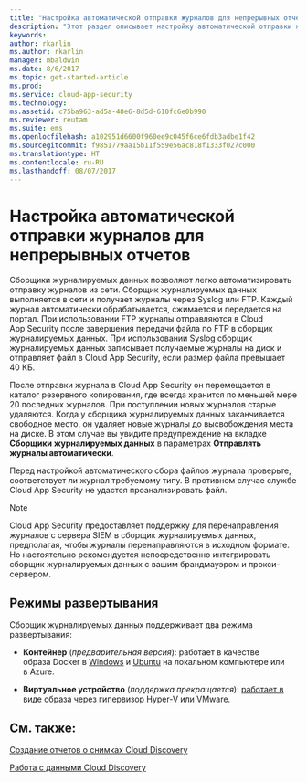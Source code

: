 ```yaml
---
title: "Настройка автоматической отправки журналов для непрерывных отчетов | Документы Майкрософт"
description: "Этот раздел описывает настройку автоматической отправки журналов для непрерывных отчетов в Cloud App Security."
keywords: 
author: rkarlin
ms.author: rkarlin
manager: mbaldwin
ms.date: 8/6/2017
ms.topic: get-started-article
ms.prod: 
ms.service: cloud-app-security
ms.technology: 
ms.assetid: c75ba963-ad5a-48e6-8d5d-610fc6e0b990
ms.reviewer: reutam
ms.suite: ems
ms.openlocfilehash: a102951d6600f960ee9c045f6ce6fdb3adbe1f42
ms.sourcegitcommit: f9851779aa15b11f559e56ac818f1333f027c000
ms.translationtype: HT
ms.contentlocale: ru-RU
ms.lasthandoff: 08/07/2017
---
```

# <a name="configure-automatic-log-upload-for-continuous-reports"></a>Настройка автоматической отправки журналов для непрерывных отчетов


Сборщики журналируемых данных позволяют легко автоматизировать отправку журналов из сети. Сборщик журналируемых данных выполняется в сети и получает журналы через Syslog или FTP. Каждый журнал автоматически обрабатывается, сжимается и передается на портал. При использовании FTP журналы отправляются в Cloud App Security после завершения передачи файла по FTP в сборщик журналируемых данных.  При использовании Syslog сборщик журналируемых данных записывает получаемые журналы на диск и отправляет файл в Cloud App Security, если размер файла превышает 40 КБ.

После отправки журнала в Cloud App Security он перемещается в каталог резервного копирования, где всегда хранится по меньшей мере 20 последних журналов. При поступлении новых журналов старые удаляются. Когда у сборщика журналируемых данных заканчивается свободное место, он удаляет новые журналы до высвобождения места на диске. В этом случае вы увидите предупреждение на вкладке **Сборщики журналируемых данных** в параметрах **Отправлять журналы автоматически**.

Перед настройкой автоматического сбора файлов журнала проверьте, соответствует ли журнал требуемому типу. В противном случае службе Cloud App Security не удастся проанализировать файл.

> [!NOTE]
> Cloud App Security предоставляет поддержку для перенаправления журналов с сервера SIEM в сборщик журналируемых данных, предполагая, чтобы журналы перенаправляются в исходном формате. Но настоятельно рекомендуется непосредственно интегрировать сборщик журналируемых данных с вашим брандмауэром и прокси-сервером.

## <a name="deployment-modes"></a>Режимы развертывания

Сборщик журналируемых данных поддерживает два режима развертывания:

-   **Контейнер** (*предварительная версия*): работает в качестве образа Docker в [Windows](discovery-docker-windows.md) и [Ubuntu](discovery-docker-ubuntu.md) на локальном компьютере или в Azure. 



-   **Виртуальное устройство** (*поддержка прекращается*): [работает в виде образа через гипервизор Hyper-V или VMware.](configure-automatic-log-upload-for-continuous-reports.md)




## <a name="see-also"></a>См. также:
 
[Создание отчетов о снимках Cloud Discovery](create-snapshot-cloud-discovery-reports.md)

[Работа с данными Cloud Discovery](working-with-cloud-discovery-data.md)

